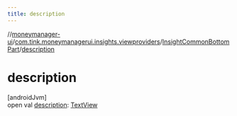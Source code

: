 ```yaml
---
title: description
---
```

//[moneymanager-ui](../../../index.html)/[com.tink.moneymanagerui.insights.viewproviders](../index.html)/[InsightCommonBottomPart](index.html)/[description](description.html)



# description



[androidJvm]\
open val [description](description.html): [TextView](https://developer.android.com/reference/kotlin/android/widget/TextView.html)




